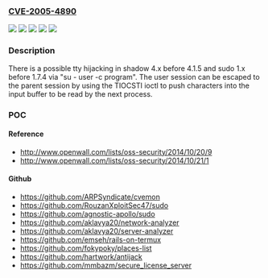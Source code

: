 ### [CVE-2005-4890](https://cve.mitre.org/cgi-bin/cvename.cgi?name=CVE-2005-4890)
![](https://img.shields.io/static/v1?label=Product&message=shadow&color=blue)
![](https://img.shields.io/static/v1?label=Product&message=sudo&color=blue)
![](https://img.shields.io/static/v1?label=Version&message=%3D%201.x%20before%201.7.4%20&color=brighgreen)
![](https://img.shields.io/static/v1?label=Version&message=%3D%204.x%20before%204.1.5%20&color=brighgreen)
![](https://img.shields.io/static/v1?label=Vulnerability&message=tty%20hijacking%20possible%20in%20%22su%22%20via%20TIOCSTI%20ioctl&color=brighgreen)

### Description

There is a possible tty hijacking in shadow 4.x before 4.1.5 and sudo 1.x before 1.7.4 via "su - user -c program". The user session can be escaped to the parent session by using the TIOCSTI ioctl to push characters into the input buffer to be read by the next process.

### POC

#### Reference
- http://www.openwall.com/lists/oss-security/2014/10/20/9
- http://www.openwall.com/lists/oss-security/2014/10/21/1

#### Github
- https://github.com/ARPSyndicate/cvemon
- https://github.com/RouzanXploitSec47/sudo
- https://github.com/agnostic-apollo/sudo
- https://github.com/aklavya20/network-analyzer
- https://github.com/aklavya20/server-analyzer
- https://github.com/emseh/rails-on-termux
- https://github.com/fokypoky/places-list
- https://github.com/hartwork/antijack
- https://github.com/mmbazm/secure_license_server

